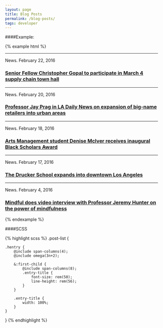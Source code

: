 ```yaml
---
layout: page
title: Blog Posts
permalink: /blog-posts/
tags: developer
---
```


####Example:

{% example html %}
<section class="post-list">
    <article class="hentry">
        <hr>
        <div class="h4">News. February 22, 2016</div>
        <h3 class="hug entry-title"><a href="#">Senior Fellow Christopher Gopal to participate in March 4 supply chain town hall</a></h3>
    </article>
    <article class="hentry">
        <hr>
        <div class="h4">News. February 20, 2016</div>
        <h3 class="hug entry-title"><a href="#">Professor Jay Prag in LA Daily News on expansion of big-name retailers into urban areas</a></h3>
    </article>
    <article class="hentry">
        <hr>
        <div class="h4">News. February 18, 2016</div>
        <h3 class="hug entry-title"><a href="#">Arts Management student Denise McIver receives inaugural Black Scholars Award</a></h3>
    </article>
    <article class="hentry">
        <hr>
        <div class="h4">News. February 17, 2016</div>
        <h3 class="hug entry-title"><a href="#">The Drucker School expands into downtown Los Angeles</a></h3>
    </article>
    <article class="hentry">
        <hr>
        <div class="h4">News. February 4, 2016</div>
        <h3 class="hug entry-title"><a href="#">Mindful does video interview with Professor Jeremy Hunter on the power of mindfulness</a></h3>
    </article>
</section>
{% endexample %}

####SCSS

{% highlight scss %}
.post-list {

    .hentry {
        @include span-columns(4);
        @include omega(3n+2);

        &:first-child {
            @include span-columns(8);
            .entry-title {
                font-size: rem(50);
                line-height: rem(56);
            }
        }

        .entry-title {
            width: 100%;
        }
    }
}
{% endhighlight %}
